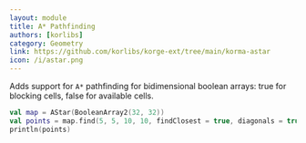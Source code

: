 ```yaml
---
layout: module
title: A* Pathfinding
authors: [korlibs]
category: Geometry
link: https://github.com/korlibs/korge-ext/tree/main/korma-astar
icon: /i/astar.png
---
```


Adds support for `A*` pathfinding for bidimensional boolean arrays: true for blocking cells, false for available cells. 

```kotlin
val map = AStar(BooleanArray2(32, 32))
val points = map.find(5, 5, 10, 10, findClosest = true, diagonals = true)
println(points)
```
